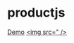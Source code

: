 # productjs
<a href="https://product-js.netlify.app/">Demo</a>
<a href="https://product-js.netlify.app/">
<img src=" />
</a>
